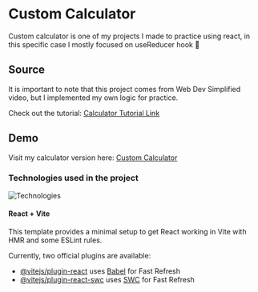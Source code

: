 # Custom Calculator

Custom calculator is one of my projects I made to practice using react, in this specific case I mostly focused on useReducer hook 💪

## Source
It is important to note that this project comes from Web Dev Simplified video, but I implemented my own logic for practice.

Check out the tutorial: [Calculator Tutorial Link](https://www.youtube.com/watch?v=DgRrrOt0Vr8)

## Demo

Visit my calculator version here: [Custom Calculator](https://krystianzybura.github.io/custom-calculator/)

### Technologies used in the project

![Technologies](https://skillicons.dev/icons?i=html,js,css,react,styledcomponents,vite,git)

#### React + Vite

This template provides a minimal setup to get React working in Vite with HMR and some ESLint rules.

Currently, two official plugins are available:

- [@vitejs/plugin-react](https://github.com/vitejs/vite-plugin-react/blob/main/packages/plugin-react/README.md) uses [Babel](https://babeljs.io/) for Fast Refresh
- [@vitejs/plugin-react-swc](https://github.com/vitejs/vite-plugin-react-swc) uses [SWC](https://swc.rs/) for Fast Refresh
